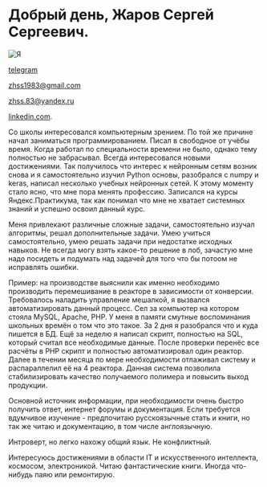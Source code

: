 # Добрый день, Жаров Сергей Сергеевич.

![Я](https://avatars.githubusercontent.com/u/83511510?v=4)

<!---
922 lЗ976lO
--->
[telegram](https://t.me/zhss_83)

zhss1983@gmail.com

zhss.83@yandex.ru

[linkedin.com](https://www.linkedin.com/in/сергей-жаров-455972229/).


Со школы интересовался компьютерным зрением. По той же причине начал заниматься программированием. Писал в свободное от учёбы время. Когда работал по специальности времени не было, однако тему полностью не забрасывал. Всегда интересовался новыми достижениями. Так получилось что интерес к нейронным сетям возник снова и я самостоятельно изучил Python основы, разобрался с numpy и keras, написал несколько учебных нейронных сетей. К этому моменту стало ясно, что мне пора менять профессию. Записался на курсы Яндекс.Практикума, так как понимал что мне не хватает системных знаний и успешно освоил данный курс.

Меня привлекают различные сложные задачи, самостоятельно изучал алгоритмы, решал дополнительные задачи. Умею учиться самостоятельно, умею решать задачи при недостатке исходных навыков. Не всегда могу взять какое-то решение в лоб, зачастую мне надо посидеть и подумать над задачей для того что бы потоом не исправлять ошибки.

Пример: на производстве выяснили как именно необходимо производить перемешивание в реакторе в зависимости от конверсии. Требовалось наладить управление мешалкой, я вызвался автоматизировать данный процесс. Сел за компьютер на котором стояла MySQL, Apache, PHP. У меня в памяти смутные воспоминания школьных времён о том что это такое. За 2 дня я разобрался что и куда пишется в БД. Ещё за неделю я написал скрипт, полностью на SQL, который считал все необходимые данные. После проверки перенёс все расчёты в PHP скрипт и полностью автоматизировал один реактор. Далее в течении месяца по мере необходимости отлаживал систему и распараллелил её на 4 реактора. Данная система позволила стабилизировать качество получаемого полимера и повысить выход продукции.

Основной источник информации, при необходимости очень быстро получить ответ, интернет форумы и документация. Если требуется вдумчивое изучение - предпочитаю русскоязычные стать и книги, но так же читаю и документацию, в том числе англоязычную.

Интроверт, но легко нахожу общий язык. Не конфликтный.

Интересуюсь достижениями в области IT и искусственного интеллекта, космосом, электроникой. Читаю фантастические книги. Иногда что-нибудь паяю или ремонтирую.

<!---
- 👋 Hi, I’m @zhss1983
- 👀 I’m interested in ...
- 🌱 I’m currently learning ...
- 💞️ I’m looking to collaborate on ...
- 📫 How to reach me ...

zhss1983/zhss1983 is a ✨ special ✨ repository because its `README.md` (this file) appears on your GitHub profile.
You can click the Preview link to take a look at your changes.
--->
